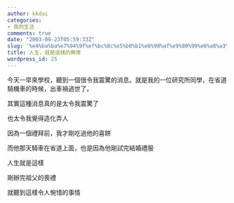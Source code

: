 ```yaml
---
author: kkdai
categories:
- 我的生活
comments: true
date: "2003-09-23T05:59:33Z"
slug: '%e4%ba%ba%e7%94%9f%ef%bc%8c%e5%b0%b1%e6%98%af%e9%80%99%e6%a8%a3%e7%9a%84%e7%84%a1%e5%b8%b8'
title: 人生，就是這樣的無常
wordpress_id: 25
---
```


今天一早來學校，聽到一個很令我震驚的消息。就是我的一位研究所同學，在省道騎機車的時候，出車禍過世了。

其實這種消息真的是太令我震驚了

也太令我覺得造化弄人


因為一個禮拜前，我才剛吃過他的喜餅


而他那天騎車在省道上面，也是因為他剛試完結婚禮服


人生就是這樣



剛辦完祖父的喪禮


就聽到這樣令人惋惜的事情
